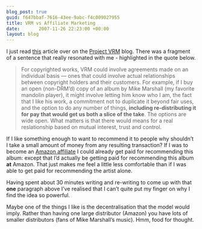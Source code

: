 ```yaml
---
blog_post: true
guid: f647bbaf-7616-43ee-9abc-f4c009027955
title: VRM vs Affiliate Marketing
date:       2007-11-26 22:23:00 +00:00
layout: blog
---
```


I just read
[this](http://blogs.law.harvard.edu/vrm/2007/11/16/can-vrm-fix-drm/)
article over on the [Project VRM](http://blogs.law.harvard.edu/vrm/)
blog. There was a fragment of a sentence that really resonated with me -
highlighted in the quote below.

<blockquote>

For copyrighted works, VRM could involve agreements made on an
individual basis — ones that could involve actual relationships between
copyright holders and their customers. For example, if I buy an open
(non-DRM’d) copy of an album by Mike Marshall (my favorite mandolin
player), it might involve letting him know who I am, the fact that I
like his work, a commitment not to duplicate it beyond fair uses, and
the option to do any number of things, **including re-distributing it
for pay that would get us both a slice of the take**. The options are
wide open. What matters is that there would means for a real
reslationship based on mutual interest, trust and control.

</blockquote>

If I like something enough to want to recommend it to people why
shouldn’t I take a small amount of money from any resulting transaction?
If I was to become an [Amazon
affiliate](http://affiliate-program.amazon.co.uk/gp/associates/join/) I
could already get paid for recommending this album: except that I’d
actually be getting paid for recommending this album **at** Amazon. That
just makes me feel a little less comfortable than if I was able to get
paid for recommending the artist alone.

Having spent about 30 minutes writing and re-writing to come up with
that **one** paragraph above I’ve realised that I can’t quite put my
finger on why I find the idea so powerful.

Maybe one of the things I like is the decentralisation that the model
would imply. Rather than having one large distributor (Amazon) you have
lots of smaller distributors (fans of Mike Marshall’s music). Hmm, food
for thought.
